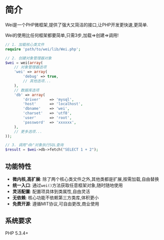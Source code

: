 # 简介

Wei是一个PHP微框架,提供了强大又简洁的接口,让PHP开发更快速,更简单.

Wei的使用比任何框架都要简单,只需3步,加载=>创建=>调用!

```php
// 1. 加载核心类文件
require 'path/to/wei/lib/Wei.php';

// 2. 创建对象管理器对象
$wei = wei(array(
    // 对象管理器选项
    'wei' => array(
        'debug' => true,
        // 其他选项...
    ),
    // 数据库选项
    'db' => array(
        'driver'    => 'mysql',
        'host'      => 'localhost',
        'dbname'    => 'wei',
        'charset'   => 'utf8',
        'user'      => 'root',
        'password'  => 'xxxxxx',
    ),
    // 更多选项...
));

// 3. 调用"db"对象执行SQL查询
$result = $wei->db->fetch("SELECT 1 + 2");
```

## 功能特性

* **微内核,高扩展**: 除了两个核心类文件之外,其他类都是扩展,按需加载,自由替换
* **统一入口**: 通过`wei()`方法获取任意框架对象,随时随地使用
* **灵活配置**: 配置项具体到类属性,自由灵活
* **无依赖**: 核心功能不依赖第三方类库,体积更小
* **免费开源**: 遵循MIT协议,可自由更改,商业使用

## 系统要求

PHP 5.3.4+

